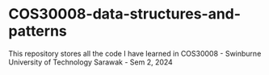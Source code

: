# COS30008-data-structures-and-patterns 

This repository stores all the code I have learned in COS30008 - Swinburne University of Technology Sarawak - Sem 2, 2024
